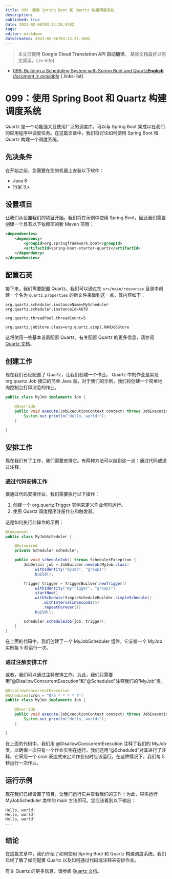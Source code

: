 ```yaml
---
title: 099：使用 Spring Boot 和 Quartz 构建调度系统
description: 
published: true
date: 2023-02-06T03:32:28.970Z
tags: 
editor: markdown
dateCreated: 2023-02-06T03:32:27.106Z
---
```


> 本文已使用 **Google Cloud Translation API 自动翻译**。
某些文档最好以原文阅读。{.is-info}



- [099: Building a Scheduling System with Spring Boot and Quartz***English** document is available*](/en/Knowledge-base/Spring-Boot/Learning/099-building-a-scheduling-system-with-spring-boot-and-quartz)
{.links-list}


# 099：使用 Spring Boot 和 Quartz 构建调度系统

Quartz 是一个功能强大且使用广泛的调度库，可以与 Spring Boot 集成以在我们的应用程序中调度任务。在这篇文章中，我们将讨论如何使用 Spring Boot 和 Quartz 构建一个调度系统。

## 先决条件

在开始之前，您需要在您的机器上安装以下软件：

- Java 8
- 行家 3.x

## 设置项目

让我们从设置我们的项目开始。我们将在示例中使用 Spring Boot，因此我们需要创建一个具有以下依赖项的新 Maven 项目：

```xml
<dependencies>
    <dependency>
        <groupId>org.springframework.boot</groupId>
        <artifactId>spring-boot-starter-quartz</artifactId>
    </dependency>
</dependencies>
```

## 配置石英

接下来，我们需要配置 Quartz。我们可以通过在 `src/main/resources` 目录中创建一个名为 `quartz.properties` 的新文件来做到这一点，其内容如下：

```properties
org.quartz.scheduler.instanceName=MyScheduler
org.quartz.scheduler.instanceId=AUTO

org.quartz.threadPool.threadCount=5

org.quartz.jobStore.class=org.quartz.simpl.RAMJobStore
```

这将使用一些基本设置配置 Quartz。有关配置 Quartz 的更多信息，请参阅 [Quartz 文档](http://www.quartz-scheduler.org/documentation/quartz-2.x/configuration/)。

## 创建工作

现在我们已经配置了 Quartz，让我们创建一个作业。 Quartz 中的作业是实现 org.quartz.Job 接口的简单 Java 类。对于我们的示例，我们将创建一个简单地向控制台打印消息的作业。

```java
public class MyJob implements Job {

    @Override
    public void execute(JobExecutionContext context) throws JobExecutionException {
        System.out.println("Hello, world!");
    }

}
```

## 安排工作

现在我们有了工作，我们需要安排它。有两种方法可以做到这一点：通过代码或通过注释。

### 通过代码安排工作

要通过代码安排作业，我们需要执行以下操作：

1. 创建一个 org.quartz.Trigger 实例来定义作业何时运行。
2. 使用 Quartz 调度程序注册作业和触发器。

这是如何执行此操作的示例：

```java
@Component
public class MyJobScheduler {

    @Autowired
    private Scheduler scheduler;

    public void scheduleJob() throws SchedulerException {
        JobDetail job = JobBuilder.newJob(MyJob.class)
            .withIdentity("myJob", "group1")
            .build();

        Trigger trigger = TriggerBuilder.newTrigger()
            .withIdentity("myTrigger", "group1")
            .startNow()
            .withSchedule(SimpleScheduleBuilder.simpleSchedule()
                .withIntervalInSeconds(5)
                .repeatForever())
            .build();

        scheduler.scheduleJob(job, trigger);
    }
}
```

在上面的代码中，我们创建了一个 MyJobScheduler 组件，它安排一个 MyJob 实例每 5 秒运行一次。

### 通过注解安排工作

或者，我们可以通过注释安排工作。为此，我们只需要用“@DisallowConcurrentExecution”和“@Scheduled”注释我们的“MyJob”类。

```java
@DisallowConcurrentExecution
@Scheduled(cron = "0/5 * * * * ?")
public class MyJob implements Job {

    @Override
    public void execute(JobExecutionContext context) throws JobExecutionException {
        System.out.println("Hello, world!");
    }

}
```

在上面的代码中，我们用 @DisallowConcurrentExecution 注释了我们的 MyJob 类，以确保一次只有一个作业实例在运行。我们还用“@Scheduled”对其进行了注释，它采用一个 cron 表达式来定义作业何时应该运行。在这种情况下，我们每 5 秒运行一次作业。

## 运行示例

现在我们已经设置了项目，让我们运行它并查看我们的工作！为此，只需运行 MyJobScheduler 类中的 main 方法即可。您应该看到以下输出：

```
Hello, world!
Hello, world!
Hello, world!
...
```

## 结论

在这篇文章中，我们介绍了如何使用 Spring Boot 和 Quartz 构建调度系统。我们已经了解了如何配置 Quartz 以及如何通过代码或注释来安排作业。

有关 Quartz 的更多信息，请参阅 [Quartz 文档](http://www.quartz-scheduler.org/documentation/quartz-2.x/)。